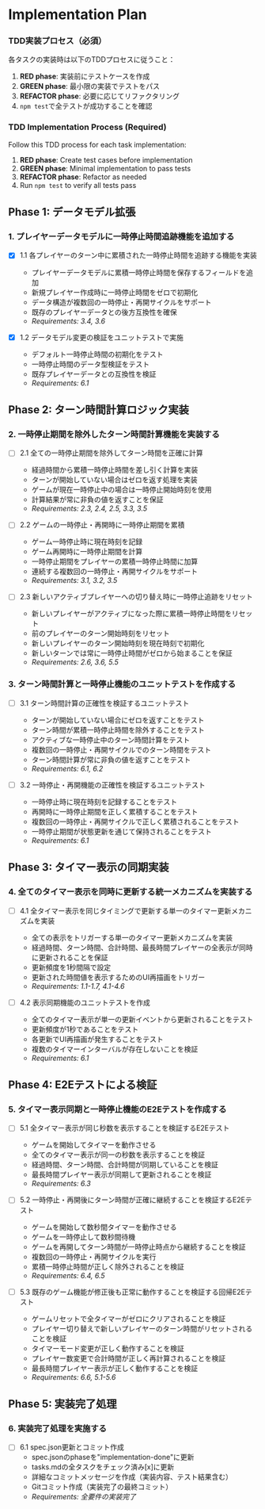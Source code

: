 # Implementation Plan

### TDD実装プロセス（必須）
各タスクの実装時は以下のTDDプロセスに従うこと：
1. **RED phase**: 実装前にテストケースを作成
2. **GREEN phase**: 最小限の実装でテストをパス
3. **REFACTOR phase**: 必要に応じてリファクタリング
4. `npm test`で全テストが成功することを確認

### TDD Implementation Process (Required)
Follow this TDD process for each task implementation:
1. **RED phase**: Create test cases before implementation
2. **GREEN phase**: Minimal implementation to pass tests
3. **REFACTOR phase**: Refactor as needed
4. Run `npm test` to verify all tests pass

## Phase 1: データモデル拡張

### 1. プレイヤーデータモデルに一時停止時間追跡機能を追加する

- [x] 1.1 各プレイヤーのターン中に累積された一時停止時間を追跡する機能を実装
  - プレイヤーデータモデルに累積一時停止時間を保存するフィールドを追加
  - 新規プレイヤー作成時に一時停止時間をゼロで初期化
  - データ構造が複数回の一時停止・再開サイクルをサポート
  - 既存のプレイヤーデータとの後方互換性を確保
  - _Requirements: 3.4, 3.6_

- [x] 1.2 データモデル変更の検証をユニットテストで実施
  - デフォルト一時停止時間の初期化をテスト
  - 一時停止時間のデータ型検証をテスト
  - 既存プレイヤーデータとの互換性を検証
  - _Requirements: 6.1_

## Phase 2: ターン時間計算ロジック実装

### 2. 一時停止期間を除外したターン時間計算機能を実装する

- [ ] 2.1 全ての一時停止期間を除外してターン時間を正確に計算
  - 経過時間から累積一時停止時間を差し引く計算を実装
  - ターンが開始していない場合はゼロを返す処理を実装
  - ゲームが現在一時停止中の場合は一時停止開始時刻を使用
  - 計算結果が常に非負の値を返すことを保証
  - _Requirements: 2.3, 2.4, 2.5, 3.3, 3.5_

- [ ] 2.2 ゲームの一時停止・再開時に一時停止期間を累積
  - ゲーム一時停止時に現在時刻を記録
  - ゲーム再開時に一時停止期間を計算
  - 一時停止期間をプレイヤーの累積一時停止時間に加算
  - 連続する複数回の一時停止・再開サイクルをサポート
  - _Requirements: 3.1, 3.2, 3.5_

- [ ] 2.3 新しいアクティブプレイヤーへの切り替え時に一時停止追跡をリセット
  - 新しいプレイヤーがアクティブになった際に累積一時停止時間をリセット
  - 前のプレイヤーのターン開始時刻をリセット
  - 新しいプレイヤーのターン開始時刻を現在時刻で初期化
  - 新しいターンでは常に一時停止時間がゼロから始まることを保証
  - _Requirements: 2.6, 3.6, 5.5_

### 3. ターン時間計算と一時停止機能のユニットテストを作成する

- [ ] 3.1 ターン時間計算の正確性を検証するユニットテスト
  - ターンが開始していない場合にゼロを返すことをテスト
  - ターン時間が累積一時停止時間を除外することをテスト
  - アクティブな一時停止中のターン時間計算をテスト
  - 複数回の一時停止・再開サイクルでのターン時間をテスト
  - ターン時間計算が常に非負の値を返すことをテスト
  - _Requirements: 6.1, 6.2_

- [ ] 3.2 一時停止・再開機能の正確性を検証するユニットテスト
  - 一時停止時に現在時刻を記録することをテスト
  - 再開時に一時停止期間を正しく累積することをテスト
  - 複数回の一時停止・再開サイクルで正しく累積されることをテスト
  - 一時停止期間が状態更新を通じて保持されることをテスト
  - _Requirements: 6.1_

## Phase 3: タイマー表示の同期実装

### 4. 全てのタイマー表示を同時に更新する統一メカニズムを実装する

- [ ] 4.1 全タイマー表示を同じタイミングで更新する単一のタイマー更新メカニズムを実装
  - 全ての表示をトリガーする単一のタイマー更新メカニズムを実装
  - 経過時間、ターン時間、合計時間、最長時間プレイヤーの全表示が同時に更新されることを保証
  - 更新頻度を1秒間隔で設定
  - 更新された時間値を表示するためのUI再描画をトリガー
  - _Requirements: 1.1-1.7, 4.1-4.6_

- [ ] 4.2 表示同期機能のユニットテストを作成
  - 全てのタイマー表示が単一の更新イベントから更新されることをテスト
  - 更新頻度が1秒であることをテスト
  - 各更新でUI再描画が発生することをテスト
  - 複数のタイマーインターバルが存在しないことを検証
  - _Requirements: 6.1_

## Phase 4: E2Eテストによる検証

### 5. タイマー表示同期と一時停止機能のE2Eテストを作成する

- [ ] 5.1 全タイマー表示が同じ秒数を表示することを検証するE2Eテスト
  - ゲームを開始してタイマーを動作させる
  - 全てのタイマー表示が同一の秒数を表示することを検証
  - 経過時間、ターン時間、合計時間が同期していることを検証
  - 最長時間プレイヤー表示が同期して更新されることを検証
  - _Requirements: 6.3_

- [ ] 5.2 一時停止・再開後にターン時間が正確に継続することを検証するE2Eテスト
  - ゲームを開始して数秒間タイマーを動作させる
  - ゲームを一時停止して数秒間待機
  - ゲームを再開してターン時間が一時停止時点から継続することを検証
  - 複数回の一時停止・再開サイクルを実行
  - 累積一時停止時間が正しく除外されることを検証
  - _Requirements: 6.4, 6.5_

- [ ] 5.3 既存のゲーム機能が修正後も正常に動作することを検証する回帰E2Eテスト
  - ゲームリセットで全タイマーがゼロにクリアされることを検証
  - プレイヤー切り替えで新しいプレイヤーのターン時間がリセットされることを検証
  - タイマーモード変更が正しく動作することを検証
  - プレイヤー数変更で合計時間が正しく再計算されることを検証
  - 最長時間プレイヤー表示が正しく動作することを検証
  - _Requirements: 6.6, 5.1-5.6_

## Phase 5: 実装完了処理

### 6. 実装完了処理を実施する

- [ ] 6.1 spec.json更新とコミット作成
  - spec.jsonのphaseを"implementation-done"に更新
  - tasks.mdの全タスクをチェック済み[x]に更新
  - 詳細なコミットメッセージを作成（実装内容、テスト結果含む）
  - Gitコミット作成（実装完了の最終コミット）
  - _Requirements: 全要件の実装完了_
